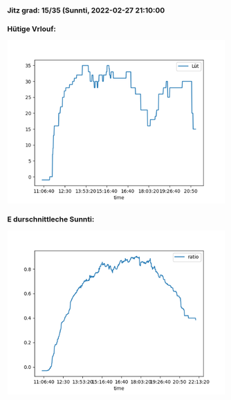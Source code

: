 ### Jitz grad: 15/35 (Sunnti, 2022-02-27 21:10:00

### Hütige Vrlouf:
![Graph](Today.png)

### E durschnittleche Sunnti:
![Graph](Sunnti.png)